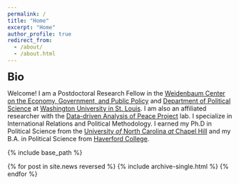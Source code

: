 ```yaml
---
permalink: /
title: "Home"
excerpt: "Home"
author_profile: true
redirect_from: 
  - /about/
  - /about.html
---
```


<font size=5><b>Bio</b></font>

Welcome! I am a Postdoctoral Research Fellow in the
[Weidenbaum Center on the Economy, Government, and Public Policy](https://wc.wustl.edu/) 
and [Department of Political Science](https://polisci.wustl.edu/) at
[Washington University in St. Louis](https://wustl.edu/). I am also an
affiliated researcher with the [Data-driven Analysis of Peace Project](https://dapp-lab.org)
lab. I specialize in International Relations and Political Methodology. I earned
my Ph.D in Political Science from the
[University *of* North Carolina *at* Chapel Hill](https://www.unc.edu/) and my
B.A. in Political Science from [Haverford College](https://www.haverford.edu/).

<nbsp>

{% include base_path %}

{% for post in site.news reversed %}
  {% include archive-single.html %}
{% endfor %}

